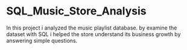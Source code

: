 # SQL_Music_Store_Analysis
In this project i analyzed the music playlist database.  by examine the dataset with SQL i helped the store understand its business growth by answering simple questions.
